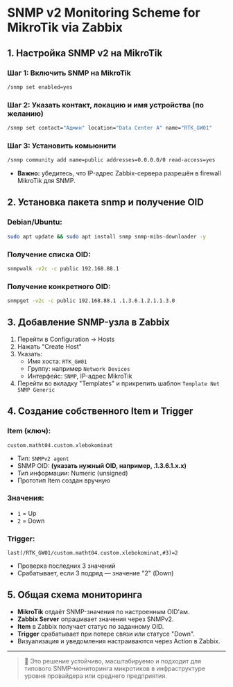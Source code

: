 # SNMP v2 Monitoring Scheme for MikroTik via Zabbix

## 1. Настройка SNMP v2 на MikroTik

### Шаг 1: Включить SNMP на MikroTik
```bash
/snmp set enabled=yes
```

### Шаг 2: Указать контакт, локацию и имя устройства (по желанию)
```bash
/snmp set contact="Админ" location="Data Center A" name="RTK_GW01"
```

### Шаг 3: Установить комьюнити
```bash
/snmp community add name=public addresses=0.0.0.0/0 read-access=yes
```

- **Важно:** убедитесь, что IP-адрес Zabbix-сервера разрешён в firewall MikroTik для SNMP.

## 2. Установка пакета snmp и получение OID

### Debian/Ubuntu:
```bash
sudo apt update && sudo apt install snmp snmp-mibs-downloader -y
```

### Получение списка OID:
```bash
snmpwalk -v2c -c public 192.168.88.1
```

### Получение конкретного OID:
```bash
snmpget -v2c -c public 192.168.88.1 .1.3.6.1.2.1.1.3.0
```

## 3. Добавление SNMP-узла в Zabbix

1. Перейти в Configuration → Hosts
2. Нажать "Create Host"
3. Указать:
   - Имя хоста: `RTK_GW01`
   - Группу: например `Network Devices`
   - Интерфейс: `SNMP`, IP-адрес MikroTik
4. Перейти во вкладку "Templates" и прикрепить шаблон `Template Net SNMP Generic`

## 4. Создание собственного Item и Trigger

### Item (ключ):
```
custom.matht04.custom.xlebokominat
```
- Тип: `SNMPv2 agent`
- SNMP OID: **(указать нужный OID, например, .1.3.6.1.x.x)**
- Тип информации: Numeric (unsigned)
- Прототип Item создан вручную

### Значения:
- `1` = Up
- `2` = Down

### Trigger:
```
last(/RTK_GW01/custom.matht04.custom.xlebokominat,#3)=2
```
- Проверка последних 3 значений
- Срабатывает, если 3 подряд — значение "2" (Down)

## 5. Общая схема мониторинга

- **MikroTik** отдаёт SNMP-значения по настроенным OID'ам.
- **Zabbix Server** опрашивает значения через SNMPv2.
- **Item** в Zabbix получает статус по заданному OID.
- **Trigger** срабатывает при потере связи или статусе "Down".
- Визуализация и уведомления настраиваются через Action в Zabbix.

---

> 🔧 Это решение устойчиво, масштабируемо и подходит для типового SNMP-мониторинга микротиков в инфраструктуре уровня провайдера или среднего предприятия.


